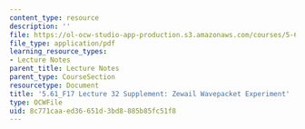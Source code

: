 ```yaml
---
content_type: resource
description: ''
file: https://ol-ocw-studio-app-production.s3.amazonaws.com/courses/5-61-physical-chemistry-fall-2017/8c771caaed36651d3bd8885b85fc51f8_MIT5_61F17_lec32_supp.pdf
file_type: application/pdf
learning_resource_types:
- Lecture Notes
parent_title: Lecture Notes
parent_type: CourseSection
resourcetype: Document
title: '5.61_F17 Lecture 32 Supplement: Zewail Wavepacket Experiment'
type: OCWFile
uid: 8c771caa-ed36-651d-3bd8-885b85fc51f8
---
```

